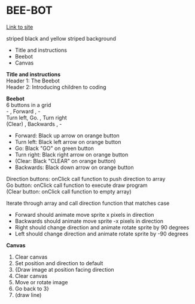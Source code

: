 
# BEE-BOT
[Link to site](https://i2xzy.github.io/beebot/)

striped black and yellow striped background  
* Title and instructions
* Beebot
* Canvas

**Title and instructions**  
Header 1: The Beebot  
Header 2: Introducing children to coding

**Beebot**  
6 buttons in a grid  
       -       ,   Forward   ,         -  
      Turn left,     Go.     , Turn right   
      (Clear)  ,  Backwards  ,         -
* Forward: Black up arrow on orange button
* Turn left: Black left arrow on orange button
* Go: Black "GO" on green button
* Turn right: Black right arrow on orange button 
* (Clear: Black "CLEAR" on orange button)
* Backwards: Black down arrow on orange button

Direction buttons: onClick call function to push direction to array  
Go button: onClick call function to execute draw program  
(Clear button: onClick call function to empty array)

Iterate through array and call direction function that matches case
* Forward should animate move sprite x pixels in direction
* Backwards should animate move sprite -x pixels in direction
* Right should change direction and animate rotate sprite by 90 degrees
* Left should change direction and animate rotate sprite by -90 degrees

**Canvas**
1. Clear canvas
2. Set position and direction to default  
3. {Draw image at position facing direction
4. Clear canvas
5. Move or rotate image
6. Go back to 3}
7. (draw line)
